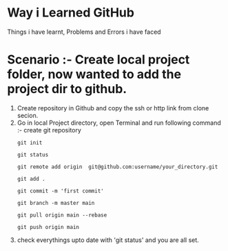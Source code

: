 # Way i Learned GitHub

Things i have learnt, Problems and Errors i have faced

# Scenario :- Create local project folder, now wanted to add the project dir to github.

1. Create repository in Github and copy the ssh or http link from clone secion.
2. Go in local Project directory, open Terminal and run following command :-
    create git repository
    ```
    git init
    ```
    ```
    git status
    ```
    ```
    git remote add origin  git@github.com:username/your_directory.git
    ```
    ```
    git add .
    ```
    ```
    git commit -m 'first commit'
    ```
    ```
    git branch -m master main
    ```
    ```
    git pull origin main --rebase
    ```
    ```
    git push origin main
    ```
3. check everythings upto date with 'git status' and you are all set.
